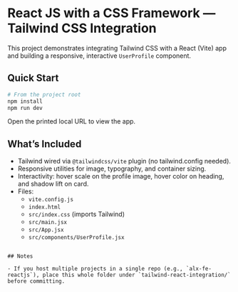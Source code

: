# React JS with a CSS Framework — Tailwind CSS Integration

This project demonstrates integrating Tailwind CSS with a React (Vite) app and building a responsive, interactive `UserProfile` component.

## Quick Start

```bash
# From the project root
npm install
npm run dev
```

Open the printed local URL to view the app.

## What’s Included

- Tailwind wired via `@tailwindcss/vite` plugin (no tailwind.config needed).
- Responsive utilities for image, typography, and container sizing.
- Interactivity: hover scale on the profile image, hover color on heading, and shadow lift on card.
- Files:
  - `vite.config.js`
  - `index.html`
  - `src/index.css` (imports Tailwind)
  - `src/main.jsx`
  - `src/App.jsx`
  - `src/components/UserProfile.jsx`
```

## Notes

- If you host multiple projects in a single repo (e.g., `alx-fe-reactjs`), place this whole folder under `tailwind-react-integration/` before committing.
